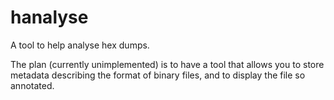hanalyse
========

A tool to help analyse hex dumps.

The plan (currently unimplemented) is to have a tool that allows you to store metadata describing the format
of binary files, and to display the file so annotated.

